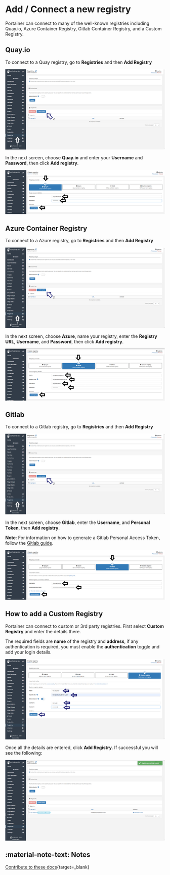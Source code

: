 # Add / Connect a new registry

Portainer can connect to many of the well-known registries including Quay.io, Azure Container Registry, Gitlab Container Registry, and a Custom Registry.
## Quay.io

To connect to a Quay registry, go to <b>Registries</b> and then <b>Add Registry</b>

![registries](assets/registry1.png)

In the next screen, choose <b>Quay.io</b> and enter your <b>Username</b> and <b>Password</b>, then click <b>Add registry</b>.

![registries](assets/quay.png)


## Azure Container Registry

To connect to a Azure registry, go to <b>Registries</b> and then <b>Add Registry</b>

![registries](assets/registry1.png)

In the next screen, choose <b>Azure</b>, name your registry, enter the <b>Registry URL</b>, <b>Username</b>, and <b>Password</b>, then click <b>Add registry</b>.

![registries](assets/azure.png)

## Gitlab

To connect to a Gitlab registry, go to <b>Registries</b> and then <b>Add Registry</b>

![registries](assets/registry1.png)

In the next screen, choose <b>Gitlab</b>, enter the <b>Username</b>, and <b>Personal Token</b>, then <b>Add registry</b>.

<b>Note</b>: For information on how to generate a Gitlab Personal Access Token, follow the [Gitlab guide](https://gitlab.com/help/user/profile/personal_access_tokens.md).

![registries](assets/gitlab.png)

## How to add a Custom Registry

Portainer can connect to custom or 3rd party registries. First select <b>Custom Registry</b> and enter the details there.

The required fields are <b>name</b> of the registry and <b>address</b>, if any authentication is required, you must enable the <b>authentication</b> toggle and add your login details.

![registries](assets/registry3.png)

Once all the details are entered, click <b>Add Registry</b>. If successful you will see the following:

![registries](assets/registry4.png)

## :material-note-text: Notes

[Contribute to these docs](https://github.com/portainer/portainer-docs/blob/master/contributing.md){target=_blank}